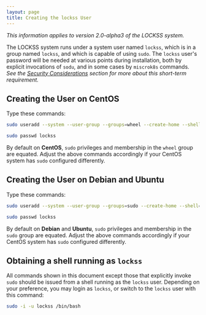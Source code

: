 ```yaml
---
layout: page
title: Creating the lockss User
---
```


*This information applies to version 2.0-alpha3 of the LOCKSS system.*

The LOCKSS system runs under a system user named `lockss`, which is in a group named `lockss`, and which is capable of using `sudo`. The `lockss` user's password will be needed at various points during installation, both by explicit invocations of `sodu`, and in some cases by `miscrok8s` commands. *See the [Security Considerations](../introduction/security) section for more about this short-term requirement.*

<!-- #osversion -->
## Creating the User on CentOS

Type these commands:

```bash
sudo useradd --system --user-group --groups=wheel --create-home --shell=/bin/bash lockss

sudo passwd lockss
```

By default on **CentOS**, `sudo` privileges and membership in the `wheel` group are equated. Adjust the above commands accordingly if your CentOS system has `sudo` configured differently.

## Creating the User on Debian and Ubuntu

Type these commands:

```bash
sudo useradd --system --user-group --groups=sudo --create-home --shell=/bin/bash lockss

sudo passwd lockss
```

By default on **Debian** and **Ubuntu**, `sudo` privileges and membership in the `sudo` group are equated. Adjust the above commands accordingly if your CentOS system has `sudo` configured differently.

## Obtaining a shell running as `lockss`

All commands shown in this document except those that explicitly invoke `sudo` should be issued from a shell running as the `lockss` user. Depending on your preference, you may login as `lockss`, or switch to the `lockss` user with this command:

```bash
sudo -i -u lockss /bin/bash
```
